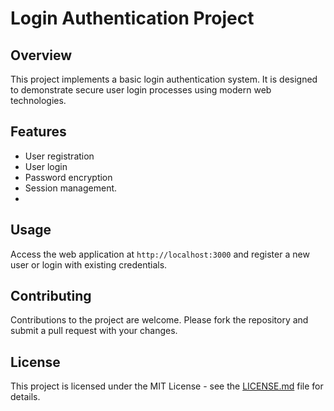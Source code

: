 # Login Authentication Project

## Overview
This project implements a basic login authentication system. It is designed to demonstrate secure user login processes using modern web technologies.

## Features
- User registration
- User login
- Password encryption
- Session management.
- 
## Usage
Access the web application at `http://localhost:3000` and register a new user or login with existing credentials.

## Contributing
Contributions to the project are welcome. Please fork the repository and submit a pull request with your changes.

## License
This project is licensed under the MIT License - see the [LICENSE.md](LICENSE.md) file for details.
